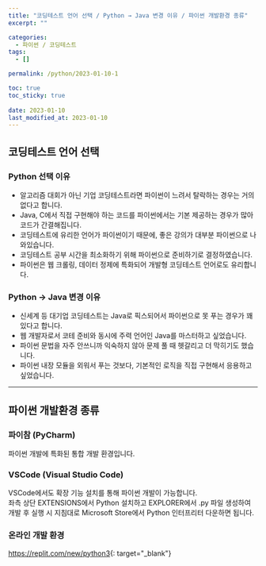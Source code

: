 ```yaml
---
title: "코딩테스트 언어 선택 / Python → Java 변경 이유 / 파이썬 개발환경 종류"
excerpt: ""

categories:
  - 파이썬 / 코딩테스트
tags:
  - []

permalink: /python/2023-01-10-1

toc: true
toc_sticky: true
 
date: 2023-01-10
last_modified_at: 2023-01-10
---
```


## 코딩테스트 언어 선택
 
### Python 선택 이유
- 알고리즘 대회가 아닌 기업 코딩테스트라면 파이썬이 느려서 탈락하는 경우는 거의 없다고 합니다.  
- Java, C에서 직접 구현해야 하는 코드를 파이썬에서는 기본 제공하는 경우가 많아 코드가 간결해집니다.  
- 코딩테스트에 유리한 언어가 파이썬이기 때문에, 좋은 강의가 대부분 파이썬으로 나와있습니다.  
- 코딩테스트 공부 시간을 최소화하기 위해 파이썬으로 준비하기로 결정하였습니다.  
- 파이썬은 웹 크롤링, 데이터 정제에 특화되어 개발형 코딩테스트 언어로도 유리합니다.

### Python → Java 변경 이유
- 신세계 등 대기업 코딩테스트는 Java로 픽스되어서 파이썬으로 못 푸는 경우가 꽤 있다고 합니다.  
- 웹 개발자로서 코테 준비와 동시에 주력 언어인 Java를 마스터하고 싶었습니다.
- 파이썬 문법을 자주 안쓰니까 익숙하지 않아 문제 풀 때 헷갈리고 더 막히기도 했습니다.  
- 파이썬 내장 모듈을 외워서 푸는 것보다, 기본적인 로직을 직접 구현해서 응용하고 싶었습니다.
 
---

## 파이썬 개발환경 종류

### 파이참 (PyCharm)
파이썬 개발에 특화된 통합 개발 환경입니다.

### VSCode (Visual Studio Code)
VSCode에서도 확장 기능 설치를 통해 파이썬 개발이 가능합니다.  
좌측 상단 EXTENSIONS에서 Python 설치하고 EXPLORER에서 .py 파일 생성하여 개발 후 실행 시 지침대로 Microsoft Store에서 Python 인터프리터 다운하면 됩니다.
 
### 온라인 개발 환경
<https://replit.com/new/python3>{: target="_blank"}
